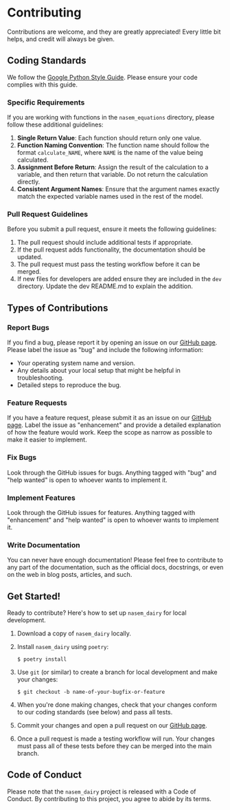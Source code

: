 # Contributing

Contributions are welcome, and they are greatly appreciated! Every little bit helps, and credit will always be given.

## Coding Standards

We follow the [Google Python Style Guide](https://google.github.io/styleguide/pyguide.html). Please ensure your code complies with this guide.

### Specific Requirements

If you are working with functions in the `nasem_equations` directory, please follow these additional guidelines:

1. **Single Return Value**: Each function should return only one value.
2. **Function Naming Convention**: The function name should follow the format `calculate_NAME`, where `NAME` is the name of the value being calculated.
3. **Assignment Before Return**: Assign the result of the calculation to a variable, and then return that variable. Do not return the calculation directly.
4. **Consistent Argument Names**: Ensure that the argument names exactly match the expected variable names used in the rest of the model.

### Pull Request Guidelines

Before you submit a pull request, ensure it meets the following guidelines:

1. The pull request should include additional tests if appropriate.
2. If the pull request adds functionality, the documentation should be updated.
3. The pull request must pass the testing workflow before it can be merged.
4. If new files for developers are added ensure they are included in the `dev` directory. 
Update the dev README.md to explain the addition. 

## Types of Contributions

### Report Bugs

If you find a bug, please report it by opening an issue on our [GitHub page](https://github.com/CNM-University-of-Guelph/NASEM-Model-Python). Please label the issue as "bug" and include the following information:

- Your operating system name and version.
- Any details about your local setup that might be helpful in troubleshooting.
- Detailed steps to reproduce the bug.

### Feature Requests

If you have a feature request, please submit it as an issue on our [GitHub page](https://github.com/CNM-University-of-Guelph/NASEM-Model-Python). Label the issue as "enhancement" and provide a detailed explanation of how the feature would work. Keep the scope as narrow as possible to make it easier to implement.

### Fix Bugs

Look through the GitHub issues for bugs. Anything tagged with "bug" and "help wanted" is open to whoever wants to implement it.

### Implement Features

Look through the GitHub issues for features. Anything tagged with "enhancement" and "help wanted" is open to whoever wants to implement it.

### Write Documentation

You can never have enough documentation! Please feel free to contribute to any part of the documentation, such as the official docs, docstrings, or even on the web in blog posts, articles, and such.

## Get Started!

Ready to contribute? Here's how to set up `nasem_dairy` for local development.

1. Download a copy of `nasem_dairy` locally.
2. Install `nasem_dairy` using `poetry`:

    ```console
    $ poetry install
    ```

3. Use `git` (or similar) to create a branch for local development and make your changes:

    ```console
    $ git checkout -b name-of-your-bugfix-or-feature
    ```

4. When you're done making changes, check that your changes conform to our coding standards (see below) and pass all tests.

5. Commit your changes and open a pull request on our [GitHub page](https://github.com/CNM-University-of-Guelph/NASEM-Model-Python).

6. Once a pull request is made a testing workflow will run. Your changes must pass all
of these tests before they can be merged into the main branch.

## Code of Conduct

Please note that the `nasem_dairy` project is released with a Code of Conduct. By contributing to this project, you agree to abide by its terms.
